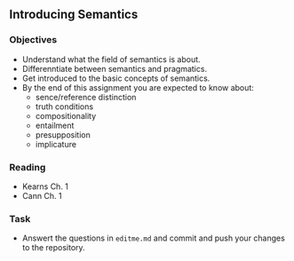Introducing Semantics
---------------------

### Objectives

* Understand what the field of semantics is about.
* Differenntiate between semantics and pragmatics.
* Get introduced to the basic concepts of semantics.
* By the end of this assignment you are expected to know about:
    - sence/reference distinction
    - truth conditions
    - compositionality
    - entailment
    - presupposition
    - implicature

### Reading

* Kearns Ch. 1
* Cann Ch. 1


### Task

* Answert the questions in `editme.md` and commit and push your changes to the
    repository.
